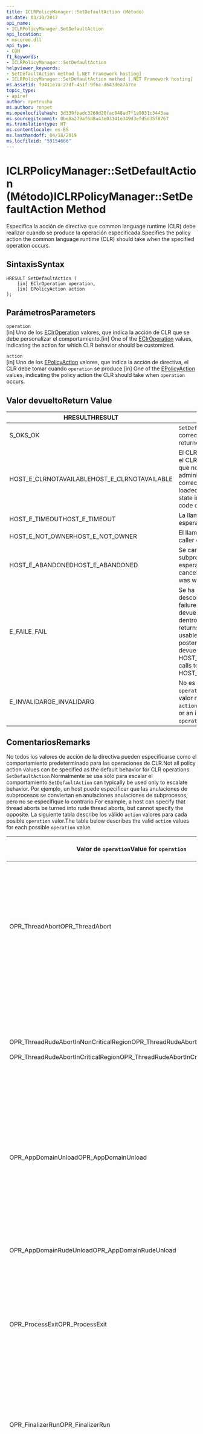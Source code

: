 ```yaml
---
title: ICLRPolicyManager::SetDefaultAction (Método)
ms.date: 03/30/2017
api_name:
- ICLRPolicyManager.SetDefaultAction
api_location:
- mscoree.dll
api_type:
- COM
f1_keywords:
- ICLRPolicyManager::SetDefaultAction
helpviewer_keywords:
- SetDefaultAction method [.NET Framework hosting]
- ICLRPolicyManager::SetDefaultAction method [.NET Framework hosting]
ms.assetid: f9411e7a-27df-451f-9f6c-d643d6a7a7ce
topic_type:
- apiref
author: rpetrusha
ms.author: ronpet
ms.openlocfilehash: 3d339fbadc3260d20fac848ad7f1a9031c3443aa
ms.sourcegitcommit: 0be8a279af6d8a43e03141e349d3efd5d35f8767
ms.translationtype: HT
ms.contentlocale: es-ES
ms.lasthandoff: 04/18/2019
ms.locfileid: "59154666"
---
```

# <a name="iclrpolicymanagersetdefaultaction-method"></a><span data-ttu-id="73228-102">ICLRPolicyManager::SetDefaultAction (Método)</span><span class="sxs-lookup"><span data-stu-id="73228-102">ICLRPolicyManager::SetDefaultAction Method</span></span>
<span data-ttu-id="73228-103">Especifica la acción de directiva que common language runtime (CLR) debe realizar cuando se produce la operación especificada.</span><span class="sxs-lookup"><span data-stu-id="73228-103">Specifies the policy action the common language runtime (CLR) should take when the specified operation occurs.</span></span>  
  
## <a name="syntax"></a><span data-ttu-id="73228-104">Sintaxis</span><span class="sxs-lookup"><span data-stu-id="73228-104">Syntax</span></span>  
  
```  
HRESULT SetDefaultAction (  
    [in] EClrOperation operation,  
    [in] EPolicyAction action  
);  
```  
  
## <a name="parameters"></a><span data-ttu-id="73228-105">Parámetros</span><span class="sxs-lookup"><span data-stu-id="73228-105">Parameters</span></span>  
 `operation`  
 <span data-ttu-id="73228-106">[in] Uno de los [EClrOperation](../../../../docs/framework/unmanaged-api/hosting/eclroperation-enumeration.md) valores, que indica la acción de CLR que se debe personalizar el comportamiento.</span><span class="sxs-lookup"><span data-stu-id="73228-106">[in] One of the [EClrOperation](../../../../docs/framework/unmanaged-api/hosting/eclroperation-enumeration.md) values, indicating the action for which CLR behavior should be customized.</span></span>  
  
 `action`  
 <span data-ttu-id="73228-107">[in] Uno de los [EPolicyAction](../../../../docs/framework/unmanaged-api/hosting/epolicyaction-enumeration.md) valores, que indica la acción de directiva, el CLR debe tomar cuando `operation` se produce.</span><span class="sxs-lookup"><span data-stu-id="73228-107">[in] One of the [EPolicyAction](../../../../docs/framework/unmanaged-api/hosting/epolicyaction-enumeration.md) values, indicating the policy action the CLR should take when `operation` occurs.</span></span>  
  
## <a name="return-value"></a><span data-ttu-id="73228-108">Valor devuelto</span><span class="sxs-lookup"><span data-stu-id="73228-108">Return Value</span></span>  
  
|<span data-ttu-id="73228-109">HRESULT</span><span class="sxs-lookup"><span data-stu-id="73228-109">HRESULT</span></span>|<span data-ttu-id="73228-110">Descripción</span><span class="sxs-lookup"><span data-stu-id="73228-110">Description</span></span>|  
|-------------|-----------------|  
|<span data-ttu-id="73228-111">S_OK</span><span class="sxs-lookup"><span data-stu-id="73228-111">S_OK</span></span>|<span data-ttu-id="73228-112">`SetDefaultAction` se devolvió correctamente.</span><span class="sxs-lookup"><span data-stu-id="73228-112">`SetDefaultAction` returned successfully.</span></span>|  
|<span data-ttu-id="73228-113">HOST_E_CLRNOTAVAILABLE</span><span class="sxs-lookup"><span data-stu-id="73228-113">HOST_E_CLRNOTAVAILABLE</span></span>|<span data-ttu-id="73228-114">El CLR no se ha cargado en un proceso o el CLR se encuentra en un estado en el que no se puede ejecutar código administrado o procesar la llamada correctamente.</span><span class="sxs-lookup"><span data-stu-id="73228-114">The CLR has not been loaded into a process, or the CLR is in a state in which it cannot run managed code or process the call successfully.</span></span>|  
|<span data-ttu-id="73228-115">HOST_E_TIMEOUT</span><span class="sxs-lookup"><span data-stu-id="73228-115">HOST_E_TIMEOUT</span></span>|<span data-ttu-id="73228-116">La llamada ha agotado el tiempo de espera.</span><span class="sxs-lookup"><span data-stu-id="73228-116">The call timed out.</span></span>|  
|<span data-ttu-id="73228-117">HOST_E_NOT_OWNER</span><span class="sxs-lookup"><span data-stu-id="73228-117">HOST_E_NOT_OWNER</span></span>|<span data-ttu-id="73228-118">El llamador no posee el bloqueo.</span><span class="sxs-lookup"><span data-stu-id="73228-118">The caller does not own the lock.</span></span>|  
|<span data-ttu-id="73228-119">HOST_E_ABANDONED</span><span class="sxs-lookup"><span data-stu-id="73228-119">HOST_E_ABANDONED</span></span>|<span data-ttu-id="73228-120">Se canceló un evento mientras un subproceso bloqueado o fibra estaba esperando en ella.</span><span class="sxs-lookup"><span data-stu-id="73228-120">An event was canceled while a blocked thread or fiber was waiting on it.</span></span>|  
|<span data-ttu-id="73228-121">E_FAIL</span><span class="sxs-lookup"><span data-stu-id="73228-121">E_FAIL</span></span>|<span data-ttu-id="73228-122">Se ha producido un error irrecuperable desconocido.</span><span class="sxs-lookup"><span data-stu-id="73228-122">An unknown catastrophic failure occurred.</span></span> <span data-ttu-id="73228-123">Después de un método devuelve E_FAIL, CLR ya no es utilizable dentro del proceso.</span><span class="sxs-lookup"><span data-stu-id="73228-123">After a method returns E_FAIL, the CLR is no longer usable within the process.</span></span> <span data-ttu-id="73228-124">Las llamadas posteriores a métodos de hospedaje devuelven HOST_E_CLRNOTAVAILABLE.</span><span class="sxs-lookup"><span data-stu-id="73228-124">Subsequent calls to hosting methods return HOST_E_CLRNOTAVAILABLE.</span></span>|  
|<span data-ttu-id="73228-125">E_INVALIDARG</span><span class="sxs-lookup"><span data-stu-id="73228-125">E_INVALIDARG</span></span>|<span data-ttu-id="73228-126">No es válido `action` se especificó para el `operation`, o se ha proporcionado un valor no válido para `operation`.</span><span class="sxs-lookup"><span data-stu-id="73228-126">An invalid `action` was specified for the `operation`, or an invalid value was supplied for `operation`.</span></span>|  
  
## <a name="remarks"></a><span data-ttu-id="73228-127">Comentarios</span><span class="sxs-lookup"><span data-stu-id="73228-127">Remarks</span></span>  
 <span data-ttu-id="73228-128">No todos los valores de acción de la directiva pueden especificarse como el comportamiento predeterminado para las operaciones de CLR.</span><span class="sxs-lookup"><span data-stu-id="73228-128">Not all policy action values can be specified as the default behavior for CLR operations.</span></span> <span data-ttu-id="73228-129">`SetDefaultAction` Normalmente se usa solo para escalar el comportamiento.</span><span class="sxs-lookup"><span data-stu-id="73228-129">`SetDefaultAction` can typically be used only to escalate behavior.</span></span> <span data-ttu-id="73228-130">Por ejemplo, un host puede especificar que las anulaciones de subprocesos se conviertan en anulaciones anulaciones de subprocesos, pero no se especifique lo contrario.</span><span class="sxs-lookup"><span data-stu-id="73228-130">For example, a host can specify that thread aborts be turned into rude thread aborts, but cannot specify the opposite.</span></span> <span data-ttu-id="73228-131">La siguiente tabla describe los válido `action` valores para cada posible `operation` valor.</span><span class="sxs-lookup"><span data-stu-id="73228-131">The table below describes the valid `action` values for each possible `operation` value.</span></span>  
  
|<span data-ttu-id="73228-132">Valor de `operation`</span><span class="sxs-lookup"><span data-stu-id="73228-132">Value for `operation`</span></span>|<span data-ttu-id="73228-133">Valores válidos para `action`</span><span class="sxs-lookup"><span data-stu-id="73228-133">Valid values for `action`</span></span>|  
|---------------------------|-------------------------------|  
|<span data-ttu-id="73228-134">OPR_ThreadAbort</span><span class="sxs-lookup"><span data-stu-id="73228-134">OPR_ThreadAbort</span></span>|<span data-ttu-id="73228-135">-   eAbortThread</span><span class="sxs-lookup"><span data-stu-id="73228-135">-   eAbortThread</span></span><br /><span data-ttu-id="73228-136">-   eRudeAbortThread</span><span class="sxs-lookup"><span data-stu-id="73228-136">-   eRudeAbortThread</span></span><br /><span data-ttu-id="73228-137">-   eUnloadAppDomain</span><span class="sxs-lookup"><span data-stu-id="73228-137">-   eUnloadAppDomain</span></span><br /><span data-ttu-id="73228-138">-   eRudeUnloadAppDomain</span><span class="sxs-lookup"><span data-stu-id="73228-138">-   eRudeUnloadAppDomain</span></span><br /><span data-ttu-id="73228-139">-   eExitProcess</span><span class="sxs-lookup"><span data-stu-id="73228-139">-   eExitProcess</span></span><br /><span data-ttu-id="73228-140">-   eFastExitProcess</span><span class="sxs-lookup"><span data-stu-id="73228-140">-   eFastExitProcess</span></span><br /><span data-ttu-id="73228-141">-   eRudeExitProcess</span><span class="sxs-lookup"><span data-stu-id="73228-141">-   eRudeExitProcess</span></span><br /><span data-ttu-id="73228-142">-   eDisableRuntime</span><span class="sxs-lookup"><span data-stu-id="73228-142">-   eDisableRuntime</span></span>|  
|<span data-ttu-id="73228-143">OPR_ThreadRudeAbortInNonCriticalRegion</span><span class="sxs-lookup"><span data-stu-id="73228-143">OPR_ThreadRudeAbortInNonCriticalRegion</span></span><br /><br /> <span data-ttu-id="73228-144">OPR_ThreadRudeAbortInCriticalRegion</span><span class="sxs-lookup"><span data-stu-id="73228-144">OPR_ThreadRudeAbortInCriticalRegion</span></span>|<span data-ttu-id="73228-145">-   eRudeAbortThread</span><span class="sxs-lookup"><span data-stu-id="73228-145">-   eRudeAbortThread</span></span><br /><span data-ttu-id="73228-146">-   eUnloadAppDomain</span><span class="sxs-lookup"><span data-stu-id="73228-146">-   eUnloadAppDomain</span></span><br /><span data-ttu-id="73228-147">-   eRudeUnloadAppDomain</span><span class="sxs-lookup"><span data-stu-id="73228-147">-   eRudeUnloadAppDomain</span></span><br /><span data-ttu-id="73228-148">-   eExitProcess</span><span class="sxs-lookup"><span data-stu-id="73228-148">-   eExitProcess</span></span><br /><span data-ttu-id="73228-149">-   eFastExitProcess</span><span class="sxs-lookup"><span data-stu-id="73228-149">-   eFastExitProcess</span></span><br /><span data-ttu-id="73228-150">-   eRudeExitProcess</span><span class="sxs-lookup"><span data-stu-id="73228-150">-   eRudeExitProcess</span></span><br /><span data-ttu-id="73228-151">-   eDisableRuntime</span><span class="sxs-lookup"><span data-stu-id="73228-151">-   eDisableRuntime</span></span>|  
|<span data-ttu-id="73228-152">OPR_AppDomainUnload</span><span class="sxs-lookup"><span data-stu-id="73228-152">OPR_AppDomainUnload</span></span>|<span data-ttu-id="73228-153">-   eUnloadAppDomain</span><span class="sxs-lookup"><span data-stu-id="73228-153">-   eUnloadAppDomain</span></span><br /><span data-ttu-id="73228-154">-   eRudeUnloadAppDomain</span><span class="sxs-lookup"><span data-stu-id="73228-154">-   eRudeUnloadAppDomain</span></span><br /><span data-ttu-id="73228-155">-   eExitProcess</span><span class="sxs-lookup"><span data-stu-id="73228-155">-   eExitProcess</span></span><br /><span data-ttu-id="73228-156">-   eFastExitProcess</span><span class="sxs-lookup"><span data-stu-id="73228-156">-   eFastExitProcess</span></span><br /><span data-ttu-id="73228-157">-   eRudeExitProcess</span><span class="sxs-lookup"><span data-stu-id="73228-157">-   eRudeExitProcess</span></span><br /><span data-ttu-id="73228-158">-   eDisableRuntime</span><span class="sxs-lookup"><span data-stu-id="73228-158">-   eDisableRuntime</span></span>|  
|<span data-ttu-id="73228-159">OPR_AppDomainRudeUnload</span><span class="sxs-lookup"><span data-stu-id="73228-159">OPR_AppDomainRudeUnload</span></span>|<span data-ttu-id="73228-160">-   eRudeUnloadAppDomain</span><span class="sxs-lookup"><span data-stu-id="73228-160">-   eRudeUnloadAppDomain</span></span><br /><span data-ttu-id="73228-161">-   eExitProcess</span><span class="sxs-lookup"><span data-stu-id="73228-161">-   eExitProcess</span></span><br /><span data-ttu-id="73228-162">-   eFastExitProcess</span><span class="sxs-lookup"><span data-stu-id="73228-162">-   eFastExitProcess</span></span><br /><span data-ttu-id="73228-163">-   eRudeExitProcess</span><span class="sxs-lookup"><span data-stu-id="73228-163">-   eRudeExitProcess</span></span><br /><span data-ttu-id="73228-164">-   eDisableRuntime</span><span class="sxs-lookup"><span data-stu-id="73228-164">-   eDisableRuntime</span></span>|  
|<span data-ttu-id="73228-165">OPR_ProcessExit</span><span class="sxs-lookup"><span data-stu-id="73228-165">OPR_ProcessExit</span></span>|<span data-ttu-id="73228-166">-   eExitProcess</span><span class="sxs-lookup"><span data-stu-id="73228-166">-   eExitProcess</span></span><br /><span data-ttu-id="73228-167">-   eFastExitProcess</span><span class="sxs-lookup"><span data-stu-id="73228-167">-   eFastExitProcess</span></span><br /><span data-ttu-id="73228-168">-   eRudeExitProcess</span><span class="sxs-lookup"><span data-stu-id="73228-168">-   eRudeExitProcess</span></span><br /><span data-ttu-id="73228-169">-   eDisableRuntime</span><span class="sxs-lookup"><span data-stu-id="73228-169">-   eDisableRuntime</span></span>|  
|<span data-ttu-id="73228-170">OPR_FinalizerRun</span><span class="sxs-lookup"><span data-stu-id="73228-170">OPR_FinalizerRun</span></span>|<span data-ttu-id="73228-171">-   eNoAction</span><span class="sxs-lookup"><span data-stu-id="73228-171">-   eNoAction</span></span><br /><span data-ttu-id="73228-172">-   eAbortThread</span><span class="sxs-lookup"><span data-stu-id="73228-172">-   eAbortThread</span></span><br /><span data-ttu-id="73228-173">-   eRudeAbortThread</span><span class="sxs-lookup"><span data-stu-id="73228-173">-   eRudeAbortThread</span></span><br /><span data-ttu-id="73228-174">-   eUnloadAppDomain</span><span class="sxs-lookup"><span data-stu-id="73228-174">-   eUnloadAppDomain</span></span><br /><span data-ttu-id="73228-175">-   eRudeUnloadAppDomain</span><span class="sxs-lookup"><span data-stu-id="73228-175">-   eRudeUnloadAppDomain</span></span><br /><span data-ttu-id="73228-176">-   eExitProcess</span><span class="sxs-lookup"><span data-stu-id="73228-176">-   eExitProcess</span></span><br /><span data-ttu-id="73228-177">-   eFastExitProcess</span><span class="sxs-lookup"><span data-stu-id="73228-177">-   eFastExitProcess</span></span><br /><span data-ttu-id="73228-178">-   eRudeExitProcess</span><span class="sxs-lookup"><span data-stu-id="73228-178">-   eRudeExitProcess</span></span><br /><span data-ttu-id="73228-179">-   eDisableRuntime</span><span class="sxs-lookup"><span data-stu-id="73228-179">-   eDisableRuntime</span></span>|  
  
## <a name="requirements"></a><span data-ttu-id="73228-180">Requisitos</span><span class="sxs-lookup"><span data-stu-id="73228-180">Requirements</span></span>  
 <span data-ttu-id="73228-181">**Plataformas:** Consulte [Requisitos del sistema](../../../../docs/framework/get-started/system-requirements.md).</span><span class="sxs-lookup"><span data-stu-id="73228-181">**Platforms:** See [System Requirements](../../../../docs/framework/get-started/system-requirements.md).</span></span>  
  
 <span data-ttu-id="73228-182">**Encabezado**: MSCorEE.h</span><span class="sxs-lookup"><span data-stu-id="73228-182">**Header:** MSCorEE.h</span></span>  
  
 <span data-ttu-id="73228-183">**Biblioteca:** Incluye como recurso en MSCorEE.dll</span><span class="sxs-lookup"><span data-stu-id="73228-183">**Library:** Included as a resource in MSCorEE.dll</span></span>  
  
 <span data-ttu-id="73228-184">**Versiones de .NET Framework:** [!INCLUDE[net_current_v20plus](../../../../includes/net-current-v20plus-md.md)]</span><span class="sxs-lookup"><span data-stu-id="73228-184">**.NET Framework Versions:** [!INCLUDE[net_current_v20plus](../../../../includes/net-current-v20plus-md.md)]</span></span>  
  
## <a name="see-also"></a><span data-ttu-id="73228-185">Vea también</span><span class="sxs-lookup"><span data-stu-id="73228-185">See also</span></span>

- [<span data-ttu-id="73228-186">EClrOperation (enumeración)</span><span class="sxs-lookup"><span data-stu-id="73228-186">EClrOperation Enumeration</span></span>](../../../../docs/framework/unmanaged-api/hosting/eclroperation-enumeration.md)
- [<span data-ttu-id="73228-187">EPolicyAction (enumeración)</span><span class="sxs-lookup"><span data-stu-id="73228-187">EPolicyAction Enumeration</span></span>](../../../../docs/framework/unmanaged-api/hosting/epolicyaction-enumeration.md)
- [<span data-ttu-id="73228-188">ICLRPolicyManager (interfaz)</span><span class="sxs-lookup"><span data-stu-id="73228-188">ICLRPolicyManager Interface</span></span>](../../../../docs/framework/unmanaged-api/hosting/iclrpolicymanager-interface.md)
